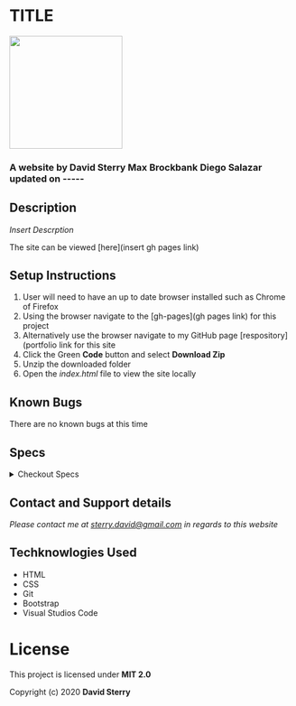 # TITLE 
<img src="https://github.com/Dave-Sterry.png" width="200px" height="auto">

### A website by David Sterry Max Brockbank Diego Salazar updated on -----

## Description

_Insert Descrption_

The site can be viewed [here](insert gh pages link)

## Setup Instructions
1. User will need to have an up to date browser installed such as Chrome of Firefox
2. Using the browser navigate to the [gh-pages](gh pages link) for this project
2. Alternatively use the browser navigate to my GitHub page [respository](portfolio link for this site
3. Click the Green **Code** button and select **Download Zip**
4. Unzip the downloaded folder
5. Open the _index.html_ file to view the site locally

## Known Bugs
There are no known bugs at this time

## Specs
<details>

<summary> Checkout Specs
</summary>

| Test  | Input | Output  |
| :Should take user input and reverse it| :Array: |  :yarra:  |  
| :Should compare reversed input to original | | :false: |
| :Should return results to user in the console | :racecar: | :this is a palindrome!: |

</details>

## Contact and Support details

_Please contact me at sterry.david@gmail.com in regards to this website_

## Techknowlogies Used

* HTML
* CSS
* Git
* Bootstrap
* Visual Studios Code

# License

This project is licensed under **MIT 2.0**

Copyright (c) 2020 **David Sterry**